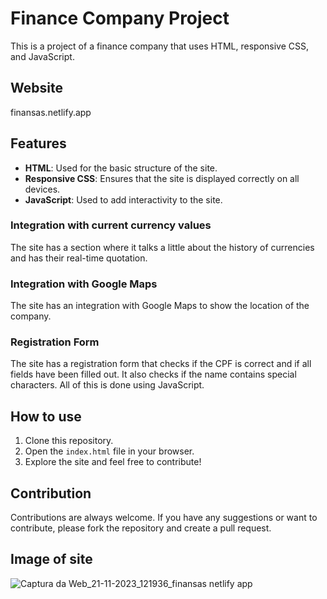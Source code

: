 # Finance Company Project

This is a project of a finance company that uses HTML, responsive CSS, and JavaScript.

## Website

finansas.netlify.app

## Features

- **HTML**: Used for the basic structure of the site.
- **Responsive CSS**: Ensures that the site is displayed correctly on all devices.
- **JavaScript**: Used to add interactivity to the site.

### Integration with current currency values

The site has a section where it talks a little about the history of currencies and has their real-time quotation.

### Integration with Google Maps

The site has an integration with Google Maps to show the location of the company.

### Registration Form

The site has a registration form that checks if the CPF is correct and if all fields have been filled out. It also checks if the name contains special characters. All of this is done using JavaScript.

## How to use

1. Clone this repository.
2. Open the `index.html` file in your browser.
3. Explore the site and feel free to contribute!

## Contribution

Contributions are always welcome. If you have any suggestions or want to contribute, please fork the repository and create a pull request.

## Image of site

![Captura da Web_21-11-2023_121936_finansas netlify app](https://github.com/victorFlorentino12/financaS-A/assets/140027327/a15626aa-7981-4c05-9e36-ce8213c08b5b)

